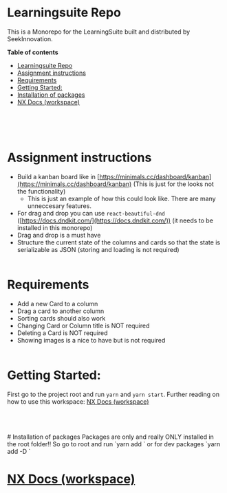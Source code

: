 # Learningsuite Repo

This is a Monorepo for the LearningSuite built and distributed by SeekInnovation.

**Table of contents**

- [Learningsuite Repo](#learningsuite-repo)
- [Assignment instructions](#assignment-instructions)
- [Requirements](#requirements)
- [Getting Started:](#getting-started)
- [Installation of packages](#installation-of-packages)
- [NX Docs (workspace)](#nx-docs-workspace)

<br>
<br>
<br>

# Assignment instructions

- Build a kanban board like in [https://minimals.cc/dashboard/kanban](https://minimals.cc/dashboard/kanban) (This is just for the looks not the functionality)
  - This is just an example of how this could look like. There are many unneccesary features.
- For drag and drop you can use `react-beautiful-dnd` ([https://docs.dndkit.com/](https://docs.dndkit.com/)) (it needs to be installed in this monorepo)
- Drag and drop is a must have
- Structure the current state of the columns and cards so that the state is serializable as JSON (storing and loading is not required)
  <br>
  <br>

# Requirements

- Add a new Card to a column
- Drag a card to another column
- Sorting cards should also work
- Changing Card or Column title is NOT required
- Deleting a Card is NOT required
- Showing images is a nice to have but is not required
  <br>
  <br>

# Getting Started:

First go to the project root and run `yarn` and `yarn start`. Further reading on how to use this workspace: [NX Docs (workspace)](./docs/NX_docs.md)

<br>
<br>
<br>
# Installation of packages
Packages are only and really ONLY installed in the root folder!! So go to root and run `yarn add <package-name>` or for dev packages `yarn add -D <package-name>`

# [NX Docs (workspace)](./docs/NX_docs.md)
